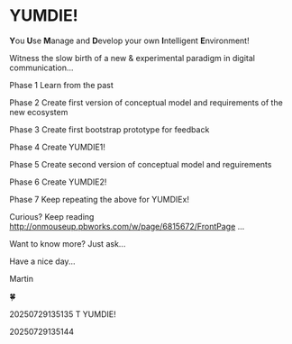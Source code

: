 # YUMDIE!

**Y**ou **U**se **M**anage and **D**evelop your own **I**ntelligent **E**nvironment!

Witness the slow birth of a new & experimental paradigm in digital communication... 

Phase 1 Learn from the past 

Phase 2 Create first version of conceptual model and requirements of the new ecosystem

Phase 3 Create first bootstrap prototype for feedback

Phase 4 Create YUMDIE1!

Phase 5 Create second version of conceptual model and reguirements

Phase 6 Create YUMDIE2!

Phase 7 Keep repeating the above for YUMDIEx!


Curious? Keep reading http://onmouseup.pbworks.com/w/page/6815672/FrontPage ... 

Want to know more? Just ask...


Have a nice day...

Martin

🍀​

20250729135135 T YUMDIE!

20250729135144
